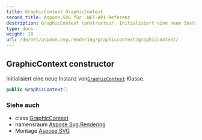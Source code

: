 ```yaml
---
title: GraphicContext.GraphicContext
second_title: Aspose.SVG für .NET-API-Referenz
description: GraphicContext constructeur. Initialisiert eine neue Instanz vonGraphicContext Klasse.
type: docs
weight: 10
url: /de/net/aspose.svg.rendering/graphiccontext/graphiccontext/
---
```

## GraphicContext constructor

Initialisiert eine neue Instanz von[`GraphicContext`](../) Klasse.

```csharp
public GraphicContext()
```

### Siehe auch

* class [GraphicContext](../)
* namensraum [Aspose.Svg.Rendering](../../graphiccontext/)
* Montage [Aspose.SVG](../../../)


